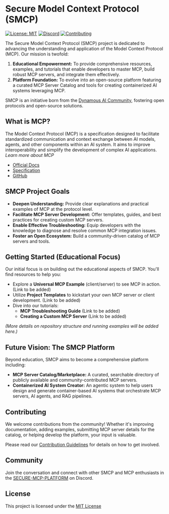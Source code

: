 # Secure Model Context Protocol (SMCP)

[![License: MIT](https://img.shields.io/badge/License-MIT-yellow.svg)](https://opensource.org/licenses/MIT)
[![Discord](https://img.shields.io/badge/Discord-SMCP-576B88?style=flat-square&logo=discord)](https://discord.gg/uVjMgqBZAP)
[![Contributing](https://img.shields.io/badge/contributions-welcome-brightgreen.svg?style=flat)](docs/CONTRIBUTING.md)

The Secure Model Context Protocol (SMCP) project is dedicated to advancing the understanding and application of the Model Context Protocol (MCP). Our mission is twofold:
1.  **Educational Empowerment:** To provide comprehensive resources, examples, and tutorials that enable developers to master MCP, build robust MCP servers, and integrate them effectively.
2.  **Platform Foundation:** To evolve into an open-source platform featuring a curated MCP Server Catalog and tools for creating containerized AI systems leveraging MCP.

SMCP is an initiative born from the [Dynamous AI Community](https://dynamous.ai), fostering open protocols and open-source solutions.

## What is MCP?

The Model Context Protocol (MCP) is a specification designed to facilitate standardized communication and context exchange between AI models, agents, and other components within an AI system. It aims to improve interoperability and simplify the development of complex AI applications.
*Learn more about MCP*
- [Official Docs](https://modelcontextprotocol.io)
- [Specification](https://modelcontextprotocol.io/specification)
- [GitHub](https://github.com/modelcontextprotocol)

## SMCP Project Goals

*   **Deepen Understanding:** Provide clear explanations and practical examples of MCP at the protocol level.
*   **Facilitate MCP Server Development:** Offer templates, guides, and best practices for creating custom MCP servers.
*   **Enable Effective Troubleshooting:** Equip developers with the knowledge to diagnose and resolve common MCP integration issues.
*   **Foster an Open Ecosystem:** Build a community-driven catalog of MCP servers and tools.

## Getting Started (Educational Focus)

Our initial focus is on building out the educational aspects of SMCP. You'll find resources to help you:

*   Explore a **Universal MCP Example** (client/server) to see MCP in action. (Link to be added)
*   Utilize **Project Templates** to kickstart your own MCP server or client development. (Link to be added)
*   Dive into our tutorials:
    *   **MCP Troubleshooting Guide** (Link to be added)
    *   **Creating a Custom MCP Server** (Link to be added)

*(More details on repository structure and running examples will be added here.)*

## Future Vision: The SMCP Platform

Beyond education, SMCP aims to become a comprehensive platform including:

*   **MCP Server Catalog/Marketplace:** A curated, searchable directory of publicly available and community-contributed MCP servers.
*   **Containerized AI System Creator:** An agentic system to help users design and generate container-based AI systems that orchestrate MCP servers, AI agents, and RAG pipelines.

## Contributing

We welcome contributions from the community! Whether it's improving documentation, adding examples, submitting MCP server details for the catalog, or helping develop the platform, your input is valuable.

Please read our [Contribution Guidelines](docs/CONTRIBUTING.md) for details on how to get involved.

## Community

Join the conversation and connect with other SMCP and MCP enthusiasts in the [SECURE-MCP-PLATFORM](https://discord.gg/uVjMgqBZAP) on Discord.

## License

This project is licensed under the [MIT License](LICENSE)
